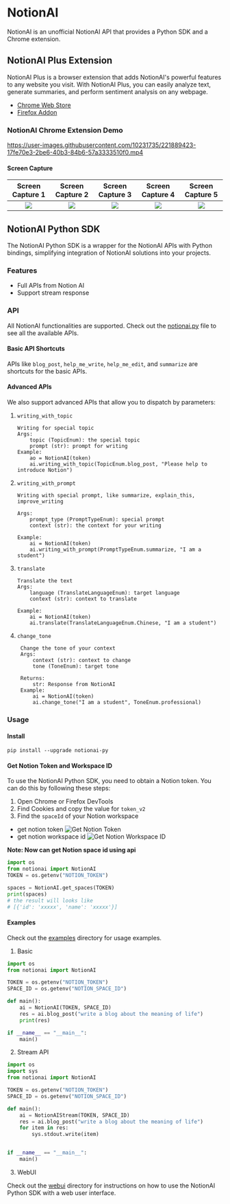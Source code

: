# NotionAI

NotionAI is an unofficial NotionAI API that provides a Python SDK and a Chrome extension.

## NotionAI Plus Extension

NotionAI Plus is a browser extension that adds NotionAI's powerful features to any website you visit. With NotionAI Plus, you can easily analyze text, generate summaries, and perform sentiment analysis on any webpage.

- [Chrome Web Store](https://chrome.google.com/webstore/detail/notionai-plus/ilgkcoockdhdpkikaakkjacblhpmdmeo)
- [Firefox Addon](https://addons.mozilla.org/en-US/firefox/addon/notionai-plus/)


### NotionAI Chrome Extension Demo



https://user-images.githubusercontent.com/10231735/221889423-17fe70e3-2be6-40b3-84b6-57a3333510f0.mp4



#### Screen Capture

|            Screen Capture 1            |            Screen Capture 2            |            Screen Capture 3            |            Screen Capture 4            |            Screen Capture 5            |
| :------------------------------------: | :------------------------------------: | :------------------------------------: | :------------------------------------: | :------------------------------------: |
| ![](./docs/images/notionai-plus-1.png) | ![](./docs/images/notionai-plus-2.png) | ![](./docs/images/notionai-plus-3.png) | ![](./docs/images/notionai-plus-4.png) | ![](./docs/images/notionai-plus-5.png) |


## NotionAI Python SDK

The NotionAI Python SDK is a wrapper for the NotionAI APIs with Python bindings, simplifying integration of NotionAI solutions into your projects.

### Features

- Full APIs from Notion AI
- Support stream response

### API

All NotionAI functionalities are supported. Check out the [notionai.py](./notionai/notionai.py) file to see all the available APIs.

#### Basic API Shortcuts

APIs like `blog_post`, `help_me_write`, `help_me_edit`, and `summarize` are shortcuts for the basic APIs.

#### Advanced APIs

We also support advanced APIs that allow you to dispatch by parameters:

1. `writing_with_topic`
    ```
    Writing for special topic
    Args:
        topic (TopicEnum): the special topic
        prompt (str): prompt for writing
    Example:
        ao = NotionAI(token)
        ai.writing_with_topic(TopicEnum.blog_post, "Please help to introduce Notion")
    ```
2. `writing_with_prompt`
    ```
    Writing with special prompt, like summarize, explain_this, improve_writing

    Args:
        prompt_type (PromptTypeEnum): special prompt
        context (str): the context for your writing

    Example:
        ai = NotionAI(token)
        ai.writing_with_prompt(PromptTypeEnum.summarize, "I am a student")
    ```
3. `translate`
    ```
    Translate the text
    Args:
        language (TranslateLanguageEnum): target language
        context (str): context to translate

    Example:
        ai = NotionAI(token)
        ai.translate(TranslateLanguageEnum.Chinese, "I am a student")
    ```
4. `change_tone`
   ```
    Change the tone of your context
    Args:
        context (str): context to change
        tone (ToneEnum): target tone

    Returns:
        str: Response from NotionAI
    Example:
        ai = NotionAI(token)
        ai.change_tone("I am a student", ToneEnum.professional)
   ```

### Usage

#### Install

`pip install --upgrade notionai-py`


#### Get Notion Token and Workspace ID

To use the NotionAI Python SDK, you need to obtain a Notion token. You can do this by following these steps:

1. Open Chrome or Firefox DevTools
2. Find Cookies and copy the value for `token_v2`
3. Find the `spaceId` of your Notion workspace

- get notion token
![Get Notion Token](./docs/images/get_notion_token.png)
- get notion workspace id
![Get Notion Workspace ID](./docs/images/notion-space-id.png)

**Note: Now can get Notion space id using api**

```python
import os
from notionai import NotionAI
TOKEN = os.getenv("NOTION_TOKEN")

spaces = NotionAI.get_spaces(TOKEN)
print(spaces)
# the result will looks like
# [{'id': 'xxxxx', 'name': 'xxxxx'}]

```


#### Examples

Check out the [examples](./examples/) directory for usage examples.

1. Basic

```python
import os
from notionai import NotionAI

TOKEN = os.getenv("NOTION_TOKEN")
SPACE_ID = os.getenv("NOTION_SPACE_ID")

def main():
    ai = NotionAI(TOKEN, SPACE_ID)
    res = ai.blog_post("write a blog about the meaning of life")
    print(res)

if __name__ == "__main__":
    main()

```

2. Stream API

```python
import os
import sys
from notionai import NotionAI

TOKEN = os.getenv("NOTION_TOKEN")
SPACE_ID = os.getenv("NOTION_SPACE_ID")

def main():
    ai = NotionAIStream(TOKEN, SPACE_ID)
    res = ai.blog_post("write a blog about the meaning of life")
    for item in res:
        sys.stdout.write(item)


if __name__ == "__main__":
    main()
```


3. WebUI

Check out the [webui](./examples/webui/README.md) directory for instructions on how to use the NotionAI Python SDK with a web user interface.
